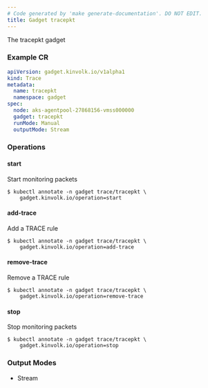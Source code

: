 ```yaml
---
# Code generated by 'make generate-documentation'. DO NOT EDIT.
title: Gadget tracepkt
---
```


The tracepkt gadget

### Example CR

```yaml
apiVersion: gadget.kinvolk.io/v1alpha1
kind: Trace
metadata:
  name: tracepkt
  namespace: gadget
spec:
  node: aks-agentpool-27868156-vmss000000
  gadget: tracepkt
  runMode: Manual
  outputMode: Stream
```

### Operations


#### start

Start monitoring packets

```
$ kubectl annotate -n gadget trace/tracepkt \
    gadget.kinvolk.io/operation=start
```
#### add-trace

Add a TRACE rule

```
$ kubectl annotate -n gadget trace/tracepkt \
    gadget.kinvolk.io/operation=add-trace
```
#### remove-trace

Remove a TRACE rule

```
$ kubectl annotate -n gadget trace/tracepkt \
    gadget.kinvolk.io/operation=remove-trace
```
#### stop

Stop monitoring packets

```
$ kubectl annotate -n gadget trace/tracepkt \
    gadget.kinvolk.io/operation=stop
```

### Output Modes

* Stream
